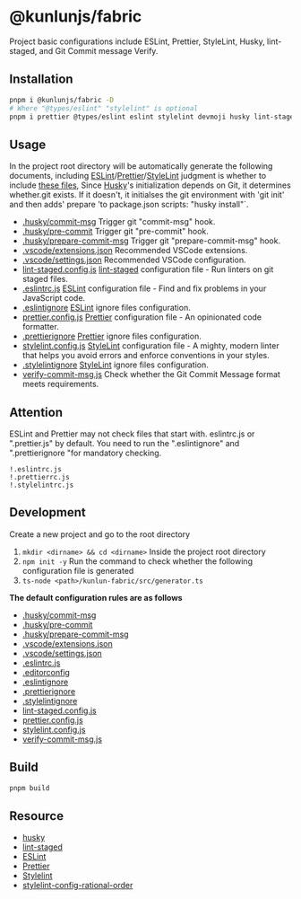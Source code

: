 # @kunlunjs/fabric

Project basic configurations include ESLint, Prettier, StyleLint, Husky, lint-staged, and Git Commit message Verify.

## Installation

```bash
pnpm i @kunlunjs/fabric -D
# Where "@types/eslint" "stylelint" is optional
pnpm i prettier @types/eslint eslint stylelint devmoji husky lint-staged @types/node typescript -D
```

## Usage

In the project root directory will be automatically generate the following documents, including [ESLint](https://eslint.org/)/[Prettier](https://prettier.io/)/[StyleLint](https://stylelint.io/) judgment is whether to include [these files](./src/configs.ts),
Since [Husky](https://typicode.github.io/husky/#/)'s initialization depends on Git, it determines whether.git exists. If it doesn't, it initialses the git environment with 'git init' and then adds' prepare 'to package.json scripts: "husky install"`.

- [.husky/commit-msg]("./.husky/commit-msg") Trigger git "commit-msg" hook.
- [.husky/pre-commit]("./.husky/pre-commit") Trigger git "pre-commit" hook.
- [.husky/prepare-commit-msg]("./.husky/prepare-commit-msg") Trigger git "prepare-commit-msg" hook.
- [.vscode/extensions.json]("./.vscode/extensions.json") Recommended VSCode extensions.
- [.vscode/settings.json]("./.vscode/settings.json") Recommended VSCode configuration.
- [lint-staged.config.js]("./lint-staged.config.js") [lint-staged](https://github.com/okonet/lint-staged) configuration file - Run linters on git staged files.
- [.eslintrc.js]("./generate/eslintrc") [ESLint](https://eslint.org/) configuration file - Find and fix problems in your JavaScript code.
- [.eslintignore]("./.eslintignore") [ESLint](https://eslint.org/) ignore files configuration.
- [prettier.config.js]("./generate/prettier") [Prettier](https://prettier.io/) configuration file - An opinionated code formatter.
- [.prettierignore]("./.prettierignore") [Prettier](https://prettier.io/) ignore files configuration.
- [stylelint.config.js]("./generate/stylelint") [StyleLint](https://stylelint.io/) configuration file - A mighty, modern linter that helps you avoid errors and enforce conventions in your styles.
- [.stylelintignore]("./.stylelintignore") [StyleLint](https://stylelint.io/) ignore files configuration.
- [verify-commit-msg.js]("./dist/verify-commit-msg.js") Check whether the Git Commit Message format meets requirements.

## Attention

ESLint and Prettier may not check files that start with. eslintrc.js or ".prettier.js" by default. You need to run the ".eslintignore" and ".prettierignore "for mandatory checking.

```
!.eslintrc.js
!.prettierrc.js
!.stylelintrc.js
```

## Development

Create a new project and go to the root directory
1. `mkdir <dirname> && cd <dirname>`
Inside the project root directory
2. `npm init -y`
Run the command to check whether the following configuration file is generated
3. `ts-node <path>/kunlun-fabric/src/generator.ts`

<b>The default configuration rules are as follows</b>

- [.husky/commit-msg](.husky/commit-msg)
- [.husky/pre-commit](.husky/pre-commit)
- [.husky/prepare-commit-msg](.husky/prepare-commit-msg)
- [.vscode/extensions.json](.vscode/extensions.json)
- [.vscode/settings.json](.vscode/settings.json)
- [.eslintrc.js](src/eslint.ts)
- [.editorconfig](.editorconfig)
- [.eslintignore](.eslintignore)
- [.prettierignore](.prettierignore)
- [.stylelintignore](.stylelintignore)
- [lint-staged.config.js](lint-staged.config.js)
- [prettier.config.js](src/prettier.ts)
- [stylelint.config.js](src/stylelint.ts)
- [verify-commit-msg.js](verify-commit-msg.js)

## Build

```bash
pnpm build
```

## Resource
- [husky](https://github.com/typicode/husky)
- [lint-staged](https://github.com/okonet/lint-staged)
- [ESLint](https://eslint.org/)
- [Prettier](https://prettier.io/)
- [Stylelint](https://stylelint.io/)
- [stylelint-config-rational-order](https://www.npmjs.com/package/stylelint-config-rational-order)
